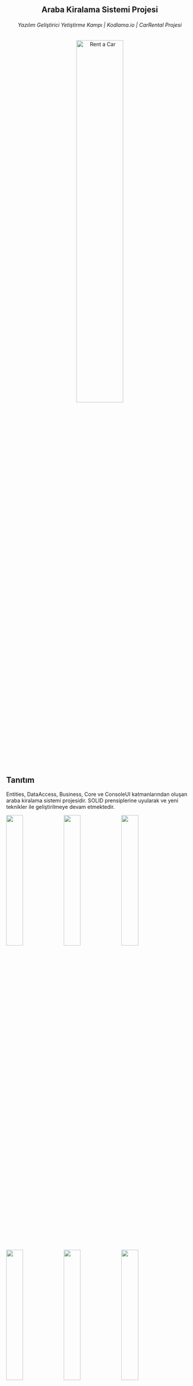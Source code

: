
<article>
<h1 align="center">Araba Kiralama Sistemi Projesi</h1>
<h6 align="center">Yazılım Geliştirici Yetiştirme Kampı | Kodlama.io | CarRental Projesi</h6>
    <div align="center">
    <img src="https://user-images.githubusercontent.com/58807892/108602401-ca47ad00-73b2-11eb-9f47-a1d5c73cf856.png" alt="Rent a Car" width="50%" max-width="100%"></img> 
    </div>
    <div>
    <h2>Tanıtım</h2>
      <p>
      Entities, DataAccess, Business, Core ve ConsoleUI katmanlarından oluşan araba kiralama sistemi projesidir. 
      SOLID prensiplerine uyularak ve yeni teknikler ile geliştirilmeye devam etmektedir.
      </p>
      <img src="https://user-images.githubusercontent.com/58807892/108603624-11856c00-73ba-11eb-9cdf-b844a12f3257.jpg" width="30%"></img> 
      <img src="https://user-images.githubusercontent.com/58807892/108603623-10ecd580-73ba-11eb-8c0c-3a5b308ca426.jpg" width="30%"></img> 
      <img src="https://user-images.githubusercontent.com/58807892/108603620-10543f00-73ba-11eb-920c-2e418429fd72.jpg" width="30%"></img> 
      <img src="https://user-images.githubusercontent.com/58807892/108603626-121e0280-73ba-11eb-9f57-86263dd3316b.jpg" width="30%"></img> 
      <img src="https://user-images.githubusercontent.com/58807892/108603619-0f231200-73ba-11eb-8c7d-46926464d05f.jpg" width="30%"></img> 
      <img src="https://user-images.githubusercontent.com/58807892/108603625-11856c00-73ba-11eb-9e93-c283bbab4c83.jpg" width="30%"></img> 
    </div>
</article>
